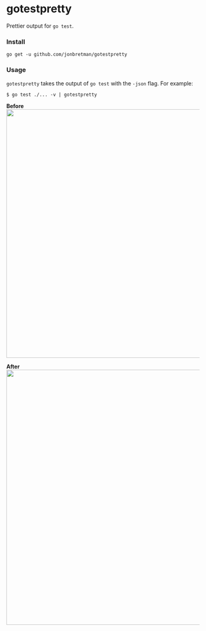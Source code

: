 # gotestpretty

Prettier output for `go test`.

### Install

```
go get -u github.com/jonbretman/gotestpretty
```

### Usage

`gotestpretty` takes the output of `go test` with the `-json` flag. For example:

```
$ go test ./... -v | gotestpretty
```

**Before**
<img width="648" src="https://user-images.githubusercontent.com/1671025/59151635-5de61800-8a2e-11e9-9941-6b0db09eafdb.png">

**After**
<img width="665" src="https://user-images.githubusercontent.com/1671025/59151636-5de61800-8a2e-11e9-90d9-eb6e57383017.png">
